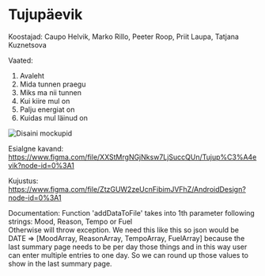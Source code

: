 # Tujupäevik
  
Koostajad: Caupo Helvik, Marko Rillo, Peeter Roop, Priit Laupa, Tatjana Kuznetsova

Vaated:
1. Avaleht  
2. Mida tunnen praegu  
3. Miks ma nii tunnen  
4. Kui kiire mul on  
5. Palju energiat on  
6. Kuidas mul läinud on  

![Disaini mockupid](https://github.com/petsens/mobiilirakendusteare/blob/master/Tujupaevik_mobiilirakendus_mockups.png)

Esialgne kavand: https://www.figma.com/file/XXStMrgNGjNksw7LjSuccQUn/Tujup%C3%A4evik?node-id=0%3A1

Kujustus: https://www.figma.com/file/ZtzGUW2zeUcnFibimJVFhZ/AndroidDesign?node-id=0%3A1
  
Documentation:
Function 'addDataToFile' takes into 1th parameter following strings: Mood, Reason, Tempo or Fuel  
Otherwise will throw exception. We need this like this so json would be DATE => [MoodArray, ReasonArray, TempoArray, FuelArray] because the last summary page needs to be per day those things and in this way user can enter multiple entries to one day. So we can round up those values to show in the last summary page.